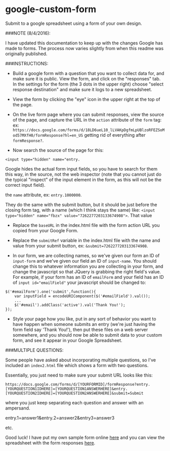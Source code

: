 google-custom-form
==================

Submit to a google spreadsheet using a form of your own design.

###NOTE (8/4/2016):

I have updated this documentation to keep up with the changes Google has made to forms. The process now varies slightly from when this readme was originally published.

###INSTRUCTIONS:

* Build a google form with a question that you want to collect data for, and make sure it is public. View the form, and click on the "responses" tab. In the settings for the form (the 3 dots in the upper right) choose "select response destination" and make sure it logs to a new spreadsheet.

* View the form by clicking the "eye" icon in the upper right at the top of the page.

*  On the live form page where you can submit responses, view the source of the page, and capture the URL in the `action` attribute of the `form` tag: ex:
`https://docs.google.com/forms/d/18LD6ueL10_lLVAKpDgfmLpUBlzoRFEZSoMod57MXfH0/formResponse?hl=en_US` getting rid of everything after `formResponse?`.

* Now search the source of the page for this: 

```
<input type="hidden" name="entry.
```

Google hides the actual form input fields, so you have to search for them this way, in the source, not the web inspector (note that you cannot just do the typical "inspect" of the input element in the form, as this will not be the correct input field).

the `name` attribute, ex: `entry.1000000`. 

They do the same with the submit button, but it should be just before the closing form tag, with a name (which I think stays the same) like: `<input type="hidden" name="fbzx" value="7262277203133674908">`. That value 

* Replace the `baseURL` in the index.html file with the form action URL you copied from your Google Form.

* Replace the `submitRef` variable in the index.html file with the name and value from your submit button, ex: `&submit=7262277203133674908`.

* In our form, we are collecting names, so we've given our form an ID of `input-form` and we've given our field an ID of `input-name`. You should change this to whatever information you are collecting in your form, and change the javascript so that JQuery is grabbing the right field's value. For example, if your form has an ID of `emailForm` and your field has an ID of `input id="emailField"` your javascript should be changed to:

```
$('#emailForm').one('submit',function(){
    var inputField = encodeURIComponent($('#emailField').val());
    ...
    $('#email').addClass('active').val('Thank You!');
});
```

* Style your page how you like, put in any sort of behavior you want to have happen when someone submits an entry (we're just having the form field say 'Thank You!'), then put these files on a web server somewhere, and you should now be able to submit data to your custom form, and see it appear in your Google Spreadsheet.


###MULTIPLE QUESTIONS:

Some people have asked about incorporating multiple questions, so I've included an `index2.html` file which shows a form with two questions.

Essentially, you just need to make sure your submit URL looks like this:

```
https://docs.google.com/forms/d/[YOURFORMID]/formResponse?entry.[YOURQUESTION1IDHERE]=[YOURQUESTION1ANSWERHERE]&entry.[YOURQUESTION2IDHERE]=[YOURQUESTION2ANSWERHERE]&submit=Submit
```

where you just keep separating each question and answer with an ampersand.

entry.1=answer1&entry.2=answer2&entry3=answer3

etc.

Good luck! I have put my own sample form online [here](http://mikeheavers.com/lab/google/forms/custom-form.html) and you can view the spreadsheet with the form responses [here](https://docs.google.com/spreadsheets/d/1mzPTZC2YbQpN5IK07Fj4sENj6zajNu6TbFcHo7lD45o).


